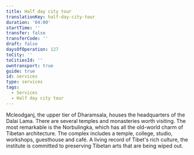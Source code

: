 ```yaml
---
title: Half day city tour
translationKey: half-day-city-tour
duration: '04:00'
startTime: ''
transfer: false
transferCode: ''
draft: false
daysOfOperation: 127
toCity: ''
toCitiesId: ''
owntransport: true
guide: true
id: services
type: services
tags:
  - Services
  - Half day city tour
---
```

Mcleodganj, the upper tier of Dharamsala, houses the headquarters of the Dalai Lama. There are several temples and monasteries worth visiting. The most remarkable is the Norbulingka, which has all the old-world charm of Tibetan architecture. The complex includes a temple, college, studio, workshops, guesthouse and café. A living record of Tibet's rich culture, the institute is committed to preserving Tibetan arts that are being wiped out.